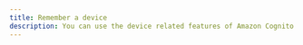 ```yaml
---
title: Remember a device
description: You can use the device related features of Amazon Cognito UserPools by enabling the Devices features. Go to your Cognito UserPool, click on Devices in Left Navigation Menu and chose one of User Opt In or Always.
---
```


<inline-fragment platform="ios" src="~/sdk/auth/fragments/ios/device-features.md"></inline-fragment>
<inline-fragment platform="android" src="~/sdk/auth/fragments/android/device-features.md"></inline-fragment>
